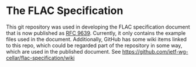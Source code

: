 # The FLAC Specification

This git repository was used in developing the FLAC specification document that is now published as [RFC 9639](https://www.rfc-editor.org/info/rfc9639).
Currently, it only contains the example files used in the document. Additionally, GitHub has some wiki items linked to this repo, which could be regarded
part of the repository in some way, which are used in the published document. See https://github.com/ietf-wg-cellar/flac-specification/wiki
